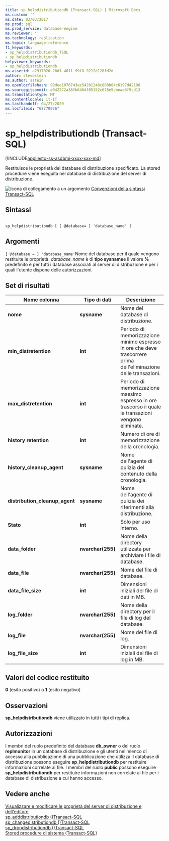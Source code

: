 ```yaml
---
title: sp_helpdistributiondb (Transact-SQL) | Microsoft Docs
ms.custom: ''
ms.date: 03/03/2017
ms.prod: sql
ms.prod_service: database-engine
ms.reviewer: ''
ms.technology: replication
ms.topic: language-reference
f1_keywords:
- sp_helpdistributiondb_TSQL
- sp_helpdistributiondb
helpviewer_keywords:
- sp_helpdistributiondb
ms.assetid: a2917020-26d1-4011-99f8-9212d120fd2d
author: stevestein
ms.author: sstein
ms.openlocfilehash: 90dee1076743ae54201248c808b04c6197d42198
ms.sourcegitcommit: e042272a38fb646df05152c676e5cbeae3f9cd13
ms.translationtype: MT
ms.contentlocale: it-IT
ms.lasthandoff: 04/27/2020
ms.locfileid: "68770926"
---
```

# <a name="sp_helpdistributiondb-transact-sql"></a>sp_helpdistributiondb (Transact-SQL)
[!INCLUDE[appliesto-ss-asdbmi-xxxx-xxx-md](../../includes/appliesto-ss-asdbmi-xxxx-xxx-md.md)]

  Restituisce le proprietà del database di distribuzione specificato. La stored procedure viene eseguita nel database di distribuzione del server di distribuzione.  
  
 ![Icona di collegamento a un argomento](../../database-engine/configure-windows/media/topic-link.gif "Icona di collegamento a un argomento") [Convenzioni della sintassi Transact-SQL](../../t-sql/language-elements/transact-sql-syntax-conventions-transact-sql.md)  
  
## <a name="syntax"></a>Sintassi  
  
```  
  
sp_helpdistributiondb [ [ @database= ] 'database_name' ]  
```  
  
## <a name="arguments"></a>Argomenti  
`[ @database = ] 'database_name'`Nome del database per il quale vengono restituite le proprietà. *database_name* è di **tipo sysname**e il valore **%** predefinito è per tutti i database associati al server di distribuzione e per i quali l'utente dispone delle autorizzazioni.  
  
## <a name="result-sets"></a>Set di risultati  
  
|Nome colonna|Tipo di dati|Descrizione|  
|-----------------|---------------|-----------------|  
|**nome**|**sysname**|Nome del database di distribuzione.|  
|**min_distretention**|**int**|Periodo di memorizzazione minimo espresso in ore che deve trascorrere prima dell'eliminazione delle transazioni.|  
|**max_distretention**|**int**|Periodo di memorizzazione massimo espresso in ore trascorso il quale le transazioni vengono eliminate.|  
|**history retention**|**int**|Numero di ore di memorizzazione della cronologia.|  
|**history_cleanup_agent**|**sysname**|Nome dell'agente di pulizia del contenuto della cronologia.|  
|**distribution_cleanup_agent**|**sysname**|Nome dell'agente di pulizia dei riferimenti alla distribuzione.|  
|**Stato**|**int**|Solo per uso interno.|  
|**data_folder**|**nvarchar(255)**|Nome della directory utilizzata per archiviare i file di database.|  
|**data_file**|**nvarchar(255)**|Nome del file di database.|  
|**data_file_size**|**int**|Dimensioni iniziali del file di dati in MB.|  
|**log_folder**|**nvarchar(255)**|Nome della directory per il file di log del database.|  
|**log_file**|**nvarchar(255)**|Nome del file di log.|  
|**log_file_size**|**int**|Dimensioni iniziali del file di log in MB.|  
  
## <a name="return-code-values"></a>Valori del codice restituito  
 **0** (esito positivo) o **1** (esito negativo)  
  
## <a name="remarks"></a>Osservazioni  
 **sp_helpdistributiondb** viene utilizzato in tutti i tipi di replica.  
  
## <a name="permissions"></a>Autorizzazioni  
 I membri del ruolo predefinito del database **db_owner** o del ruolo **replmonitor** in un database di distribuzione e gli utenti nell'elenco di accesso alla pubblicazione di una pubblicazione che utilizza il database di distribuzione possono eseguire **sp_helpdistributiondb** per restituire informazioni correlate ai file. I membri del ruolo **public** possono eseguire **sp_helpdistributiondb** per restituire informazioni non correlate ai file per i database di distribuzione a cui hanno accesso.  
  
## <a name="see-also"></a>Vedere anche  
 [Visualizzare e modificare le proprietà del server di distribuzione e dell'editore](../../relational-databases/replication/view-and-modify-distributor-and-publisher-properties.md)   
 [sp_adddistributiondb &#40;&#41;Transact-SQL](../../relational-databases/system-stored-procedures/sp-adddistributiondb-transact-sql.md)   
 [sp_changedistributiondb &#40;&#41;Transact-SQL](../../relational-databases/system-stored-procedures/sp-changedistributiondb-transact-sql.md)   
 [sp_dropdistributiondb &#40;&#41;Transact-SQL](../../relational-databases/system-stored-procedures/sp-dropdistributiondb-transact-sql.md)   
 [Stored procedure di sistema &#40;Transact-SQL&#41;](../../relational-databases/system-stored-procedures/system-stored-procedures-transact-sql.md)  
  
  
